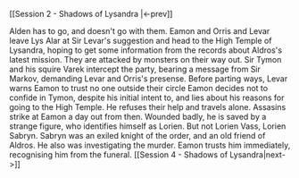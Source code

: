 [[Session 2 - Shadows of Lysandra |<-prev]]

Alden has to go, and doesn't go with them.
Eamon and Orris and Levar leave Lys Alar at Sir Levar's suggestion and head to the High Temple of Lysandra, hoping to get some information from the records about Aldros's latest mission. 
They are attacked by monsters on their way out.
Sir Tymon and his squire Varek intercept the party, bearing a message from Sir Markov, demanding Levar and Orris's presense.
Before parting ways, Levar warns Eamon to trust no one outside their circle
Eamon decides not to confide in Tymon, despite his initial intent to, and lies about his reasons for going to the High Temple. He refuses their help and travels alone.
Assasins strike at Eamon a day out from then. Wounded badly, he is saved by a strange figure, who identifies himself as Lorien. But not Lorien Vass, Lorien Sabryn. Sabryn was an exiled knight of the order, and an old friend of Aldros. He also was investigating the murder. Eamon trusts him immediately, recognising him from the funeral.
[[Session 4 - Shadows of Lysandra|next->]]